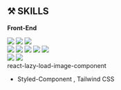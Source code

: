 
## ⚒ SKILLS

<strong>Front-End</strong>
<div>
<img src="https://img.shields.io/badge/Html-E34F26?style=&logo=Html5&logoColor=white"/>
<img src="https://img.shields.io/badge/CSS-1572B6?style=&logo=CSS3&logoColor=white"/>
<img src="https://img.shields.io/badge/JavaScript-F7DF1E?style=&logo=JavaScript&logoColor=white"/>
<br>
<img src="https://img.shields.io/badge/TypeScript-3178C6?style=&logo=TypeScript&logoColor=white"/>
<img src="https://img.shields.io/badge/React-61DAFB?style=&logo=React&logoColor=white"/>
<img src="https://img.shields.io/badge/React%20Hook%20Form-CA4245?style=&logo=React%20Router&logoColor=white"/>
<img src="https://img.shields.io/badge/React%20Query-4FC08D?style=&logoColor=white"/>
<img src="https://img.shields.io/badge/AXIOS-6828e2?style="/>
<br>
<img src="https://img.shields.io/badge/Git-F05032?style=&logo=Git&logoColor=white"/>
<img src="https://img.shields.io/badge/GitHub-181717?style=&logo=GitHub&logoColor=white"/>
</div>    
    react-lazy-load-image-component
    
- Styled-Component , Tailwind CSS
<!--
**Regulus55/Regulus55** is a ✨ _special_ ✨ repository because its `README.md` (this file) appears on your GitHub profile.

Here are some ideas to get you started:

- 🔭 I’m currently working on ...
- 🌱 I’m currently learning ...
- 👯 I’m looking to collaborate on ...
- 🤔 I’m looking for help with ...
- 💬 Ask me about ...
- 📫 How to reach me: ...
- 😄 Pronouns: ...
- ⚡ Fun fact: ...
-->
